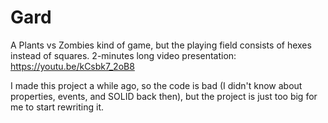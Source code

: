 # Gard
A Plants vs Zombies kind of game, but the playing field consists of hexes instead of squares. 2-minutes long video presentation: https://youtu.be/kCsbk7_2oB8

I made this project a while ago, so the code is bad (I didn't know about properties, events, and SOLID back then), but the project is just too big for me to start rewriting it.
